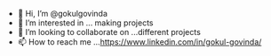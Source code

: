 - 👋 Hi, I’m @gokulgovinda
- 👀 I’m interested in ... making projects
- 💞️ I’m looking to collaborate on ...different projects
- 📫 How to reach me ...https://www.linkedin.com/in/gokul-govinda/

<!---
gokulgovinda/gokulgovinda is a ✨ special ✨ repository because its `README.md` (this file) appears on your GitHub profile.
You can click the Preview link to take a look at your changes.
--->
